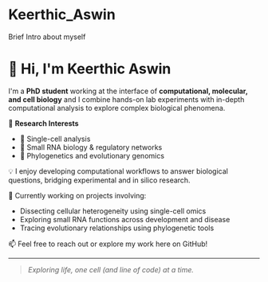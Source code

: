 # Keerthic_Aswin
Brief Intro about myself


# 👋 Hi, I'm Keerthic Aswin

I'm a **PhD student** working at the interface of **computational, molecular, and cell biology** and I combine hands-on lab experiments with in-depth computational analysis to explore complex biological phenomena.

🔬 **Research Interests**  
- 🧬 Single-cell analysis  
- 🧫 Small RNA biology & regulatory networks  
- 🌿 Phylogenetics and evolutionary genomics  

💡 I enjoy developing computational workflows to answer biological questions, bridging experimental and in silico research.

📍 Currently working on projects involving:  
- Dissecting cellular heterogeneity using single-cell omics  
- Exploring small RNA functions across development and disease  
- Tracing evolutionary relationships using phylogenetic tools  

📫 Feel free to reach out or explore my work here on GitHub!

---

> *Exploring life, one cell (and line of code) at a time.*

